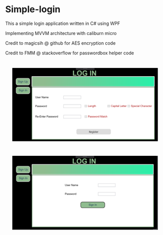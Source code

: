 # Simple-login

This a simple login application  written in C#  using WPF

Implementing MVVM architecture with caliburn micro


Credit   to magicsih @ github  for AES encryption code

Credit to FMM @ stackoverflow for passwordbox helper code


<h1 align="center"><img src="./screen shots/Capture.PNG" alt="authenticator" width="460px">
</h1>

<h1 align="center"><img src="./screen shots/Capture2.PNG" alt="authenticator" width="460px">
</h1>
